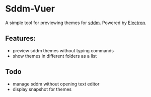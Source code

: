 # Sddm-Vuer
A simple tool for previewing themes for [sddm](https://github.com/sddm/sddm). Powered by [Electron](https://github.com/electron/electron).

## Features:  
* preview sddm themes without typing commands
* show themes in different folders as a list

## Todo
* manage sddm without opening text editor
* display snapshot for themes
